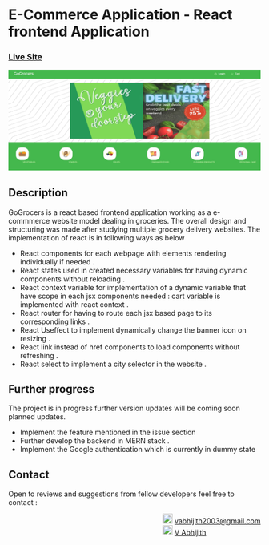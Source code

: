 # E-Commerce Application - React frontend Application

### [Live Site](https://vabhijith2003github.github.io/gogrocers/)

![E-commerce Website](https://github.com/VAbhijith2003github/gogrocers/blob/master/src/components/accfiles/page%20screenshot.jpg)

## Description
GoGrocers is a react based frontend application working as a e-commmerce website model dealing in groceries. The overall design and structuring was made after studying multiple grocery delivery websites. 
The implementation of react is in following ways as below 
<ul>
  <li>React components for each webpage with elements rendering individually if needed .</li>
  <li>React states used in created necessary variables for having dynamic components without reloading .</li>
  <li>React context variable for implementation of a dynamic variable that have scope in each jsx components needed : cart variable is implemented with react context .</li>
  <li>React router for having to route each jsx based page to its corresponding links .</li>
  <li>React Useffect to implement dynamically change the banner icon on resizing .</li>
  <li>React link instead of href components to load components without refreshing .</li>
  <li>React select to implement a city selector in the website .</li>
</ul>

## Further progress
The project is in progress further version updates will be coming soon
planned updates.
<ul>
<li>Implement the feature mentioned in the issue section</li>
<li>Further develop the backend in MERN stack .</li>
<li>Implement the Google authentication which is currently in dummy state</li>
</ul>

## Contact
Open to reviews and suggestions from fellow developers 
feel free to contact : <br>
<div style="float: right;">
<img src="https://cdn-icons-png.flaticon.com/128/552/552486.png" width="20" height="20">
<a href="mailto:vabhijith2003@gmail.com">vabhijith2003@gmail.com</a><br>
<img src="https://cdn-icons-png.flaticon.com/128/174/174857.png" width="20" height="20">
<a href="https://www.linkedin.com/in/v-abhijith-1a6592226/">V Abhijith</a><br>  
</div>

